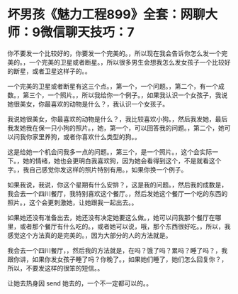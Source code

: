 # 坏男孩《魅力工程899》全套：网聊大师：9微信聊天技巧：7

你不要发一个比较好的，你要发一个完美的。，所以现在我会告诉你怎么发一个完美的。，一个完美的卫星或者断星。，所以很多男生会想我怎么发女孩子一个比较好的断星，或者卫星这样子的。。

一个完美的卫星或者断星有这三个点。，第一个，一个问题。，第二个，有一个成数。，第三个，一个照片。，所以我给你一个例子。，如果我认识一个女孩子，我说她很美女，你最喜欢的动物是什么？，我认识一个女孩子。

我说她很美女，你最喜欢的动物是什么？，我比较喜欢小狗。，然后我发她，最后我发她我在保一只小狗的照片。，她，第一个，可以回答我的问题。，第二个，她可以问我你家里养狗，或者你喜欢什么类型的狗。。

这是给她一个机会问我多一点的问题。，第三个，是一个照片。，这个会实际一下。，她的情绪，她也会更明白我喜欢狗，因为她会看得到这个，不是就看这个字。，我自己感觉你发这样的照片特别有用。，如果你换一个例子。

如果我说，我说，你这个星期有什么安排？，这是我的问题。，然后我的成数是，我会去一个四川餐厅，我特别喜欢这个餐厅。，然后发她这个餐厅一个吃的东西的照片。，这个会更刺激她，让她跟我一起出去。。

如果她还没有准备出去，她还没有决定她要这么做。，她可以问我那个餐厅在哪里，或者那个餐厅有什么吃的。，或者她可以说，哦，那个东西很好吃。，所以，我感觉这个方法真的是完美的。，因为大部分的人的方法就是。

我会去一个四川餐厅，，然后我的方法就是，在吗？饿了吗？累吗？睡了吗？，我跟你讲，如果你发女孩子睡了吗？你晚了。，如果她们睡了，她们怎么回复你？，所以，不要发这样的很笨的短信。。

让她去热身因 send 她去的，一个不一定都可以的。。